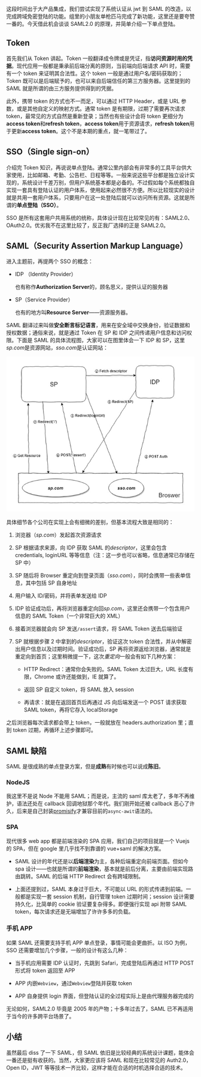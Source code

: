 这段时间出于大产品集成，我们尝试实现了系统认证从 jwt 到 SAML 的改造，以完成跨域免密登陆的功能。组里的小朋友单枪匹马完成了新功能，这里还是要夸赞一番的。今天借此机会谈谈 SAML2.0 的原理，并简单介绍一下单点登陆。

## Token

首先我们从 Token 讲起。Token 一般翻译成令牌或是凭证，指**访问资源时用的凭据**。现代应用一般都是秉承前后端分离的原则，当前端向后端请求 API 时，需要有一个 token 来证明其合法性。这个 token 一般是通过用户名/密码获取的；Token 既可以是后端赋予的，也可以来自后端信任的第三方服务器。这里提到的 SAML 就是所谓的由三方服务提供得到的凭据。

此外，携带 token 的方式也不一而足，可以通过 HTTP Header，或是 URL 参数，或是其他自定义的映射方式。通常 token 是有期限，过期了需要再次请求 token，最常见的方式自然是重新登录；当然也有些设计会将 token 更细分为**access token**和**refresh token**，**access token**用于资源请求，**refresh token**用于更新**access token**。这个不是本期的重点，就一笔带过了。

## SSO（Single sign-on）

介绍完 Token 知识，再说说单点登陆。通常公里内部会有非常多的工具平台供大家使用，比如邮箱、考勤、公告栏、日程等等。一般来说这些平台都是独立设计实现的，系统设计千差万别，但用户系统基本都是必备的。不过假如每个系统都独自实现一套具有登陆认证的用户体系，使用起来必然很不方便。所以比较现实的设计就是共用一套用户体系，只要用户在这一处登陆后就可以访问所有资源。这就是所谓的**单点登陆（SSO）**。

SSO 是所有这套用户共用系统的统称，具体设计现在比较常见的有：SAML2.0、OAuth2.0。优劣我不在这里比较了，反正我厂选择的正是 SAML2.0。

## SAML（Security Assertion Markup Language）

进入主题前，再提两个 SSO 的概念：

* IDP （Identity Provider）

    也有称作**Authorization Server**的，顾名思义，提供认证的服务器

* SP（Service Provider）

    也有的地方叫**Resource Server**——资源服务器。

SAML 翻译过来叫做**安全断言标记语言**，用来在安全域中交换身份，验证数据和授权数据；通俗来说，就是通过 Token 在 SP 和 IDP 之间传递用户信息和访问权限。下面是 SAML 的具体流程图，大家可以在图里体会一下 IDP 和 SP，这里*sp.com*是资源网站，*sso.com*是认证网站：

![SAML workflow][2]

具体细节各个公司在实现上会有细微的差别，但基本流程大致是相同的：

1. 浏览器（*sp.com*）发起首次资源请求

2. SP 根据请求来源，向 IDP 获取 SAML 的*descriptor*，这里会包含 credentials, loginURL 等等信息（注：这一步也可以省略，信息通常已存储在 SP 中）

3. SP 随后将 Browser 重定向到登录页面（*sso.com*），同时会携带一些表单信息，其中包括 SP 自身地址

4. 用户输入 ID/密码，并将表单发送给 IDP

5. IDP 验证成功后，再将浏览器重定向回*sp.com*，这里还会携带一个包含用户信息的 SAML Token（一个非常巨大的 XML）

6. 接着浏览器就会向 SP 发送`/assert`请求，将 SAML Token 送去后端验证

7. SP 就根据步骤 2 中拿到的*descriptor*，验证这次 token 合法性，并从中解密出用户信息以及过期时间。验证成功后，SP 再将资源返给浏览器，通常就是重定向到首页；这里稍微提一下，这次*重定向*一般会有如下几种方案：

    * HTTP Redirect：通常你会失败的。SAML Token 太过巨大，URL 长度有限，Chrome 或许还能做到，IE 就算了。

    * 返回 SP 自定义 token，将 SAML 放入 session

    * 再请求：就是在返回首页后再通过 JS 向后端发送一个 POST 请求获取 SAML token，再将它存入 localStorage

之后浏览器每次请求都会带上 token，一般就放在 headers.authorization 里；直到 token 过期，再循环上述步骤即可。

## SAML 缺陷

SAML 是很成熟的单点登录方案，但是**成熟**有时候也可以说成**陈旧**。

### NodeJS

我这里不是说 Node 不能用 SAML；而是说，主流的 saml 库太老了，多年不再维护，语法还处在 callback 回调地狱那个年代。我们刚开始还被 callback 恶心了许久，后来是自己封装[promisify][1]才兼容目前的`async-awit`语法的。

### SPA

现代很多 web app 都是前端渲染的 SPA 应用，我们自己的项目就是一个 Vuejs 的 SPA，但在 google 里几乎找不到靠谱的 vue+saml 的解决方案。

* SAML 设计的年代还是以**后端渲染**为主，各种后端重定向前端页面。但如今 spa 设计——也就是所谓的**前端渲染**，基本就是前后分离，主要由前端实现路由跳转。SAML 的后端 HTTP Redirect 会有跨域限制。

* 上面还提到过，SAML 本身过于巨大，不可能以 URL 的形式传递到前端。一般都是实现一套 session 机制，自行管理 token 过期时间；session 设计需要持久化，比简单的 cookie 验证要复杂得多。即便强行实现 api 附带 SAML token，每次请求还是无端增加了许许多多的负载。


### 手机 APP

如果 SAML 还需要支持手机 APP 单点登录，事情可能会更曲折。以 ISO 为例，SSO 还需要增加几个步骤，一般的设计有这么几种：

* 当手机应用需要 IDP 认证时，先跳到 Safari，完成登陆后再通过 HTTP POST 形式将 token 返回至 APP

* APP 内嵌`Webview`，通过`Webview`登陆并获取 token

* APP 自身提供 login 界面，但登陆认证的全过程实际上是由代理服务器完成的

无论如何，SAML2.0 毕竟是 2005 年的产物；十多年过去了，SAML 已不再适用于当今的许多跨平台场景了。

## 小结

虽然最后 diss 了一下 SAML，但 SAML 依旧是比较经典的系统设计课题，能体会一番还是挺有收获的。当然，大家更应该将 SAML 和现在比较常见的 Auth2.0，Open ID，JWT 等等技术一齐比较，这样才能在合适的时机选择合适的技术。

[1]: https://www.jianshu.com/p/b3092ef11321
[2]: ./img/saml.jpg
